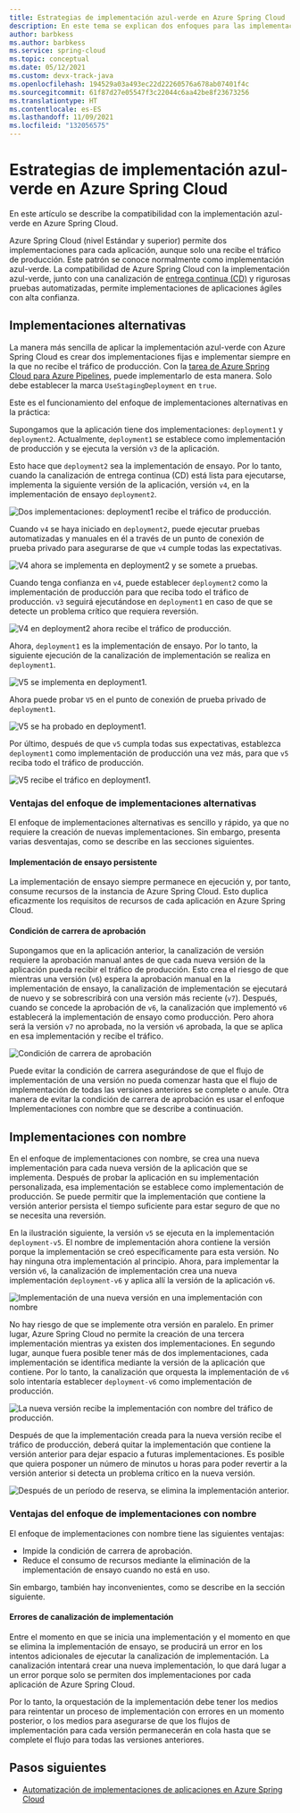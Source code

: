 ```yaml
---
title: Estrategias de implementación azul-verde en Azure Spring Cloud
description: En este tema se explican dos enfoques para las implementaciones azul-verde en Azure Spring Cloud.
author: barbkess
ms.author: barbkess
ms.service: spring-cloud
ms.topic: conceptual
ms.date: 05/12/2021
ms.custom: devx-track-java
ms.openlocfilehash: 194529a03a493ec22d22260576a678ab07401f4c
ms.sourcegitcommit: 61f87d27e05547f3c22044c6aa42be8f23673256
ms.translationtype: HT
ms.contentlocale: es-ES
ms.lasthandoff: 11/09/2021
ms.locfileid: "132056575"
---
```

# <a name="blue-green-deployment-strategies-in-azure-spring-cloud"></a>Estrategias de implementación azul-verde en Azure Spring Cloud

En este artículo se describe la compatibilidad con la implementación azul-verde en Azure Spring Cloud.

Azure Spring Cloud (nivel Estándar y superior) permite dos implementaciones para cada aplicación, aunque solo una recibe el tráfico de producción. Este patrón se conoce normalmente como implementación azul-verde. La compatibilidad de Azure Spring Cloud con la implementación azul-verde, junto con una canalización de [entrega continua (CD)](/devops/deliver/what-is-continuous-delivery) y rigurosas pruebas automatizadas, permite implementaciones de aplicaciones ágiles con alta confianza.

## <a name="alternating-deployments"></a>Implementaciones alternativas

La manera más sencilla de aplicar la implementación azul-verde con Azure Spring Cloud es crear dos implementaciones fijas e implementar siempre en la que no recibe el tráfico de producción. Con la [tarea de Azure Spring Cloud para Azure Pipelines](/azure/devops/pipelines/tasks/deploy/azure-spring-cloud), puede implementarlo de esta manera. Solo debe establecer la marca `UseStagingDeployment` en `true`.

Este es el funcionamiento del enfoque de implementaciones alternativas en la práctica:

Supongamos que la aplicación tiene dos implementaciones: `deployment1` y `deployment2`. Actualmente, `deployment1` se establece como implementación de producción y se ejecuta la versión `v3` de la aplicación.

Esto hace que `deployment2` sea la implementación de ensayo. Por lo tanto, cuando la canalización de entrega continua (CD) está lista para ejecutarse, implementa la siguiente versión de la aplicación, versión `v4`, en la implementación de ensayo `deployment2`.

![Dos implementaciones: deployment1 recibe el tráfico de producción.](media/spring-cloud-blue-green-patterns/alternating-deployments-1.png)

Cuando `v4` se haya iniciado en `deployment2`, puede ejecutar pruebas automatizadas y manuales en él a través de un punto de conexión de prueba privado para asegurarse de que `v4` cumple todas las expectativas.

![V4 ahora se implementa en deployment2 y se somete a pruebas.](media/spring-cloud-blue-green-patterns/alternating-deployments-2.png)

Cuando tenga confianza en `v4`, puede establecer `deployment2` como la implementación de producción para que reciba todo el tráfico de producción. `v3` seguirá ejecutándose en `deployment1` en caso de que se detecte un problema crítico que requiera reversión.

![V4 en deployment2 ahora recibe el tráfico de producción.](media/spring-cloud-blue-green-patterns/alternating-deployments-3.png)

Ahora, `deployment1` es la implementación de ensayo. Por lo tanto, la siguiente ejecución de la canalización de implementación se realiza en `deployment1`.

![V5 se implementa en deployment1.](media/spring-cloud-blue-green-patterns/alternating-deployments-4.png)

Ahora puede probar `V5` en el punto de conexión de prueba privado de `deployment1`.

![V5 se ha probado en deployment1.](media/spring-cloud-blue-green-patterns/alternating-deployments-5.png)

Por último, después de que `v5` cumpla todas sus expectativas, establezca `deployment1` como implementación de producción una vez más, para que `v5` reciba todo el tráfico de producción.

![V5 recibe el tráfico en deployment1.](media/spring-cloud-blue-green-patterns/alternating-deployments-6.png)

### <a name="tradeoffs-of-the-alternating-deployments-approach"></a>Ventajas del enfoque de implementaciones alternativas

El enfoque de implementaciones alternativas es sencillo y rápido, ya que no requiere la creación de nuevas implementaciones. Sin embargo, presenta varias desventajas, como se describe en las secciones siguientes.

#### <a name="persistent-staging-deployment"></a>Implementación de ensayo persistente

La implementación de ensayo siempre permanece en ejecución y, por tanto, consume recursos de la instancia de Azure Spring Cloud. Esto duplica eficazmente los requisitos de recursos de cada aplicación en Azure Spring Cloud.

#### <a name="the-approval-race-condition"></a>Condición de carrera de aprobación

Supongamos que en la aplicación anterior, la canalización de versión requiere la aprobación manual antes de que cada nueva versión de la aplicación pueda recibir el tráfico de producción. Esto crea el riesgo de que mientras una versión (`v6`) espera la aprobación manual en la implementación de ensayo, la canalización de implementación se ejecutará de nuevo y se sobrescribirá con una versión más reciente (`v7`). Después, cuando se concede la aprobación de `v6`, la canalización que implementó `v6` establecerá la implementación de ensayo como producción. Pero ahora será la versión `v7` no aprobada, no la versión `v6` aprobada, la que se aplica en esa implementación y recibe el tráfico.

![Condición de carrera de aprobación](media/spring-cloud-blue-green-patterns/alternating-deployments-race-condition.png)

Puede evitar la condición de carrera asegurándose de que el flujo de implementación de una versión no pueda comenzar hasta que el flujo de implementación de todas las versiones anteriores se complete o anule. Otra manera de evitar la condición de carrera de aprobación es usar el enfoque Implementaciones con nombre que se describe a continuación.

## <a name="named-deployments"></a>Implementaciones con nombre

En el enfoque de implementaciones con nombre, se crea una nueva implementación para cada nueva versión de la aplicación que se implementa. Después de probar la aplicación en su implementación personalizada, esa implementación se establece como implementación de producción. Se puede permitir que la implementación que contiene la versión anterior persista el tiempo suficiente para estar seguro de que no se necesita una reversión.

En la ilustración siguiente, la versión `v5` se ejecuta en la implementación `deployment-v5`. El nombre de implementación ahora contiene la versión porque la implementación se creó específicamente para esta versión. No hay ninguna otra implementación al principio. Ahora, para implementar la versión `v6`, la canalización de implementación crea una nueva implementación `deployment-v6` y aplica allí la versión de la aplicación `v6`.

![Implementación de una nueva versión en una implementación con nombre](media/spring-cloud-blue-green-patterns/named-deployment-1.png)

No hay riesgo de que se implemente otra versión en paralelo. En primer lugar, Azure Spring Cloud no permite la creación de una tercera implementación mientras ya existen dos implementaciones. En segundo lugar, aunque fuera posible tener más de dos implementaciones, cada implementación se identifica mediante la versión de la aplicación que contiene. Por lo tanto, la canalización que orquesta la implementación de `v6` solo intentaría establecer `deployment-v6` como implementación de producción.

![La nueva versión recibe la implementación con nombre del tráfico de producción.](media/spring-cloud-blue-green-patterns/named-deployment-2.png)

Después de que la implementación creada para la nueva versión recibe el tráfico de producción, deberá quitar la implementación que contiene la versión anterior para dejar espacio a futuras implementaciones. Es posible que quiera posponer un número de minutos u horas para poder revertir a la versión anterior si detecta un problema crítico en la nueva versión.

![Después de un período de reserva, se elimina la implementación anterior.](media/spring-cloud-blue-green-patterns/named-deployment-3.png)

### <a name="tradeoffs-of-the-named-deployments-approach"></a>Ventajas del enfoque de implementaciones con nombre

El enfoque de implementaciones con nombre tiene las siguientes ventajas:

* Impide la condición de carrera de aprobación.
* Reduce el consumo de recursos mediante la eliminación de la implementación de ensayo cuando no está en uso.

Sin embargo, también hay inconvenientes, como se describe en la sección siguiente.

#### <a name="deployment-pipeline-failures"></a>Errores de canalización de implementación

Entre el momento en que se inicia una implementación y el momento en que se elimina la implementación de ensayo, se producirá un error en los intentos adicionales de ejecutar la canalización de implementación. La canalización intentará crear una nueva implementación, lo que dará lugar a un error porque solo se permiten dos implementaciones por cada aplicación de Azure Spring Cloud.

Por lo tanto, la orquestación de la implementación debe tener los medios para reintentar un proceso de implementación con errores en un momento posterior, o los medios para asegurarse de que los flujos de implementación para cada versión permanecerán en cola hasta que se complete el flujo para todas las versiones anteriores.

## <a name="next-steps"></a>Pasos siguientes

* [Automatización de implementaciones de aplicaciones en Azure Spring Cloud](./how-to-cicd.md)

